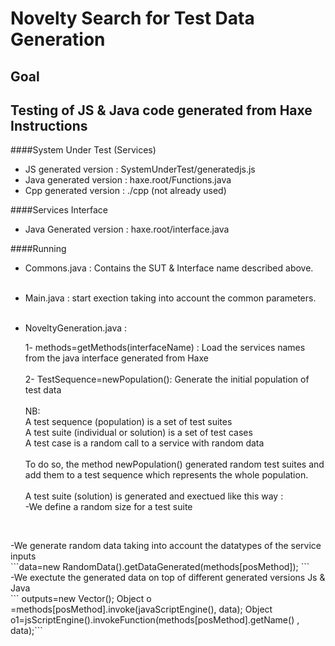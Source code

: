 Novelty Search for Test Data Generation
=================================
Goal
-----
Testing of JS & Java code generated from Haxe
Instructions
-----
####System Under Test (Services)
- JS generated version : SystemUnderTest/generatedjs.js 
- Java generated version : haxe.root/Functions.java
- Cpp generated version : ./cpp (not already used)

####Services Interface
- Java Generated version : haxe.root/interface.java

####Running
- Commons.java : Contains the SUT & Interface name described above.<br><br>
- Main.java : start exection taking into account the common parameters.<br><br>
- NoveltyGeneration.java :<br>
  
  1- methods=getMethods(interfaceName) : Load the services names from the java interface generated from Haxe<br><br>
  2- TestSequence=newPopulation(): Generate the initial population of test data<br><br>
NB: <br>
A test sequence (population) is a set of test suites <br>
A test suite (individual or solution) is a set of test cases <br>
A test case is a random call to a service with random data<br><br>
To do so, the method newPopulation() generated random test suites and add them to a test sequence which represents the whole population.<br><br>
A test suite (solution) is generated and exectued like this way : <br>
-We define a random size for a test suite<br>

```testSuiteSize=(int) (Math.random() * CommonParameters.MAX_SEQUENCE )+1;
  ```
  <br>
-We generate random data taking into account the datatypes of the service inputs<br>
```data=new RandomData().getDataGenerated(methods[posMethod]);
 ```<br>
 -We exectute the generated data on top of different generated versions Js & Java<br>
 ``` outputs=new Vector<Object>();
		Object o =methods[posMethod].invoke(javaScriptEngine(), data);
	    Object o1=jsScriptEngine().invokeFunction(methods[posMethod].getName() , data);```<br>